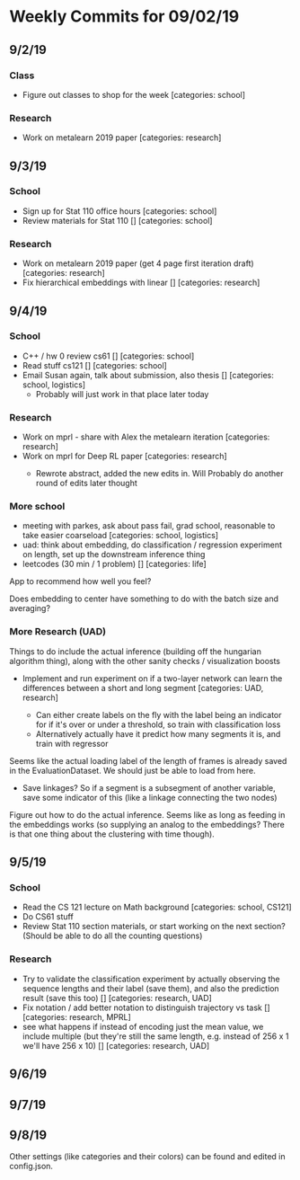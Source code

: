 # Weekly Commits for 09/02/19  

## 9/2/19  

### Class 
- Figure out classes to shop for the week <done> [categories: school]  

### Research  
- Work on metalearn 2019 paper <done> [categories: research]

## 9/3/19  

### School  
- Sign up for Stat 110 office hours <done> [categories: school]  
- Review materials for Stat 110 [] [categories: school]  

### Research  
- Work on metalearn 2019 paper (get 4 page first iteration draft) <done> [categories: research]  
- Fix hierarchical embeddings with linear [] [categories: research]

## 9/4/19  

### School  
- C++ / hw 0 review cs61 [] [categories: school]  
- Read stuff cs121 [] [categories: school]  
- Email Susan again, talk about submission, also thesis [] [categories: school, logistics]
  * Probably will just work in that place later today 

### Research   
- Work on mprl - share with Alex the metalearn iteration <done> [categories: research]  
- Work on mprl for Deep RL paper <done> [categories: research]  
  * Rewrote abstract, added the new edits in. Will Probably do another round of edits later thought

### More school
- meeting with parkes, ask about pass fail, grad school, reasonable to take easier coarseload <done> [categories: school, logistics]  
- uad: think about embedding, do classification / regression experiment on length, set up the downstream inference thing  
- leetcodes (30 min / 1 problem) [] [categories: life]  

App to recommend how well you feel?

Does embedding to center have something to do with the batch size and averaging?  

### More Research (UAD)  
Things to do include the actual inference (building off the hungarian algorithm thing), along with the other sanity checks / visualization boosts  

- Implement and run experiment on if a two-layer network can learn the differences between a short and long segment <done> [categories: UAD, research]  
  * Can either create labels on the fly with the label being an indicator for if it's over or under a threshold, so train with classification loss  
  * Alternatively actually have it predict how many segments it is, and train with regressor  

Seems like the actual loading label of the length of frames is already saved in the EvaluationDataset. We should just be able to load from here. 


- Save linkages? So if a segment is a subsegment of another variable, save some indicator of this (like a linkage connecting the two nodes)  

Figure out how to do the actual inference. Seems like as long as feeding in the embeddings works (so supplying an analog to the embeddings? There is that one thing about the clustering with time though).  

## 9/5/19 

### School  
- Read the CS 121 lecture on Math background <done> [categories: school, CS121]  
- Do CS61 stuff  
- Review Stat 110 section materials, or start working on the next section? (Should be able to do all the counting questions)  

### Research  
- Try to validate the classification experiment by actually observing the sequence lengths and their label (save them), and also the prediction result (save this too) [] [categories: research, UAD]  
- Fix notation / add better notation to distinguish trajectory vs task [] [categories: research, MPRL]
- see what happens if instead of encoding just the mean value, we include multiple (but they're still the same length, e.g. instead of 256 x 1 we'll have 256 x 10) [] [categories: research, UAD]  
 
 

## 9/6/19  

## 9/7/19  

## 9/8/19  

Other settings (like categories and their colors) can be found and edited in config.json.
